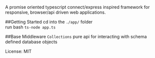 A promise oriented typescript connect/express inspired framework for responsive, browser/api driven web applications.

##Getting Started
cd into the `./app/` folder \
run bash `ts-node app.ts`

##Base Middleware
`Collections` pure api for interacting with schema defined database objects

License: MIT

